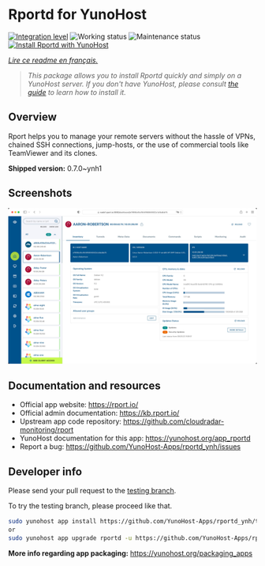 <!--
N.B.: This README was automatically generated by https://github.com/YunoHost/apps/tree/master/tools/README-generator
It shall NOT be edited by hand.
-->

# Rportd for YunoHost

[![Integration level](https://dash.yunohost.org/integration/rportd.svg)](https://dash.yunohost.org/appci/app/rportd) ![Working status](https://ci-apps.yunohost.org/ci/badges/rportd.status.svg) ![Maintenance status](https://ci-apps.yunohost.org/ci/badges/rportd.maintain.svg)  
[![Install Rportd with YunoHost](https://install-app.yunohost.org/install-with-yunohost.svg)](https://install-app.yunohost.org/?app=rportd)

*[Lire ce readme en français.](./README_fr.md)*

> *This package allows you to install Rportd quickly and simply on a YunoHost server.
If you don't have YunoHost, please consult [the guide](https://yunohost.org/#/install) to learn how to install it.*

## Overview

Rport helps you to manage your remote servers without the hassle of VPNs, chained SSH connections, jump-hosts, or the use of commercial tools like TeamViewer and its clones.


**Shipped version:** 0.7.0~ynh1

## Screenshots

![Screenshot of Rportd](./doc/screenshots/screenshot.jpg)

## Documentation and resources

* Official app website: <https://rport.io/>
* Official admin documentation: <https://kb.rport.io/>
* Upstream app code repository: <https://github.com/cloudradar-monitoring/rport>
* YunoHost documentation for this app: <https://yunohost.org/app_rportd>
* Report a bug: <https://github.com/YunoHost-Apps/rportd_ynh/issues>

## Developer info

Please send your pull request to the [testing branch](https://github.com/YunoHost-Apps/rportd_ynh/tree/testing).

To try the testing branch, please proceed like that.

``` bash
sudo yunohost app install https://github.com/YunoHost-Apps/rportd_ynh/tree/testing --debug
or
sudo yunohost app upgrade rportd -u https://github.com/YunoHost-Apps/rportd_ynh/tree/testing --debug
```

**More info regarding app packaging:** <https://yunohost.org/packaging_apps>
